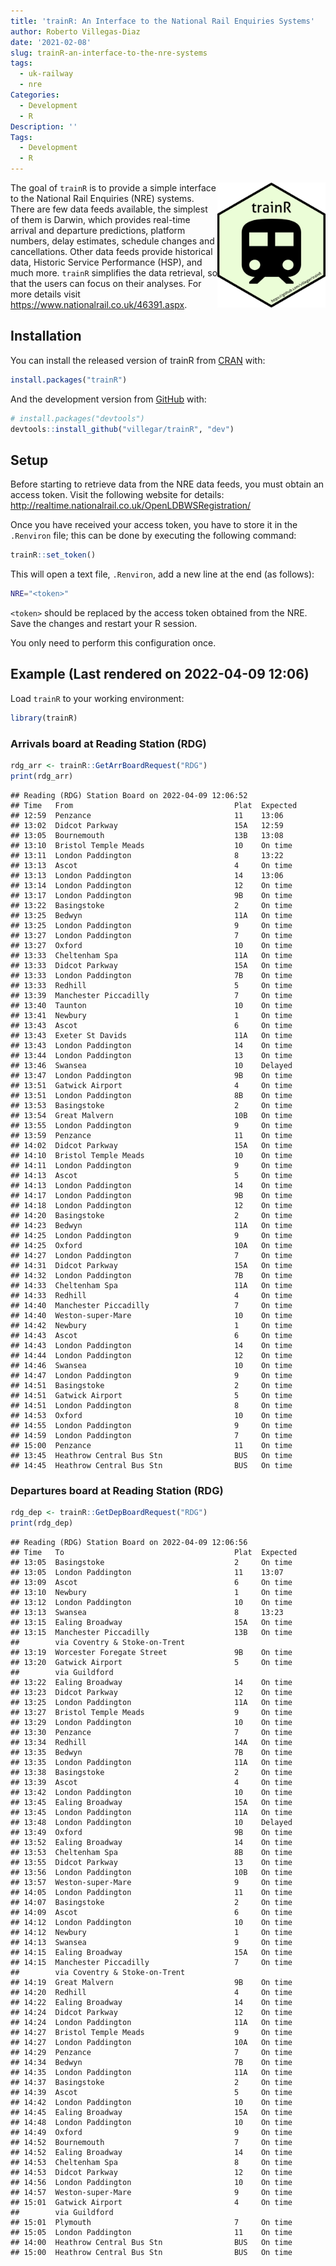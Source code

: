```yaml
---
title: 'trainR: An Interface to the National Rail Enquiries Systems'
author: Roberto Villegas-Diaz
date: '2021-02-08'
slug: trainR-an-interface-to-the-nre-systems
tags:
  - uk-railway
  - nre
Categories:
  - Development
  - R
Description: ''
Tags:
  - Development
  - R
---
```


<img src="https://raw.githubusercontent.com/villegar/trainR/main/inst/images/logo.png" alt="logo" align="right" height=200px/>

The goal of `trainR` is to provide a simple interface to the 
National Rail Enquiries (NRE) systems. There are few data feeds 
available, the simplest of them is Darwin, which provides real-time 
arrival and departure predictions, platform numbers, delay estimates, 
schedule changes and cancellations. Other data feeds provide historical 
data, Historic Service Performance (HSP), and much more. `trainR` 
simplifies the data retrieval, so that the users can focus on their 
analyses. For more details visit 
https://www.nationalrail.co.uk/46391.aspx.

## Installation

You can install the released version of trainR from [CRAN](https://CRAN.R-project.org) with:

``` r
install.packages("trainR")
```

And the development version from [GitHub](https://github.com/) with:

``` r
# install.packages("devtools")
devtools::install_github("villegar/trainR", "dev")
```

## Setup
Before starting to retrieve data from the NRE data feeds, you must obtain an access token. 
Visit the following website for details: http://realtime.nationalrail.co.uk/OpenLDBWSRegistration/

Once you have received your access token, you have to store it in the `.Renviron` file; this can be 
done by executing the following command:


```r
trainR::set_token()
```

This will open a text file, `.Renviron`, add a new line at the end (as follows):

```bash
NRE="<token>"
```

`<token>` should be replaced by the access token obtained from the NRE. Save the changes and restart 
your R session.

You only need to perform this configuration once.

## Example (Last rendered on 2022-04-09 12:06)

Load `trainR` to your working environment:

```r
library(trainR)
```

### Arrivals board at Reading Station (RDG)


```r
rdg_arr <- trainR::GetArrBoardRequest("RDG")
print(rdg_arr)
```

```
## Reading (RDG) Station Board on 2022-04-09 12:06:52
## Time   From                                    Plat  Expected
## 12:59  Penzance                                11    13:06
## 13:02  Didcot Parkway                          15A   12:59
## 13:05  Bournemouth                             13B   13:08
## 13:10  Bristol Temple Meads                    10    On time
## 13:11  London Paddington                       8     13:22
## 13:13  Ascot                                   4     On time
## 13:13  London Paddington                       14    13:06
## 13:14  London Paddington                       12    On time
## 13:17  London Paddington                       9B    On time
## 13:22  Basingstoke                             2     On time
## 13:25  Bedwyn                                  11A   On time
## 13:25  London Paddington                       9     On time
## 13:27  London Paddington                       7     On time
## 13:27  Oxford                                  10    On time
## 13:33  Cheltenham Spa                          11A   On time
## 13:33  Didcot Parkway                          15A   On time
## 13:33  London Paddington                       7B    On time
## 13:33  Redhill                                 5     On time
## 13:39  Manchester Piccadilly                   7     On time
## 13:40  Taunton                                 10    On time
## 13:41  Newbury                                 1     On time
## 13:43  Ascot                                   6     On time
## 13:43  Exeter St Davids                        11A   On time
## 13:43  London Paddington                       14    On time
## 13:44  London Paddington                       13    On time
## 13:46  Swansea                                 10    Delayed
## 13:47  London Paddington                       9B    On time
## 13:51  Gatwick Airport                         4     On time
## 13:51  London Paddington                       8B    On time
## 13:53  Basingstoke                             2     On time
## 13:54  Great Malvern                           10B   On time
## 13:55  London Paddington                       9     On time
## 13:59  Penzance                                11    On time
## 14:02  Didcot Parkway                          15A   On time
## 14:10  Bristol Temple Meads                    10    On time
## 14:11  London Paddington                       9     On time
## 14:13  Ascot                                   5     On time
## 14:13  London Paddington                       14    On time
## 14:17  London Paddington                       9B    On time
## 14:18  London Paddington                       12    On time
## 14:20  Basingstoke                             2     On time
## 14:23  Bedwyn                                  11A   On time
## 14:25  London Paddington                       9     On time
## 14:25  Oxford                                  10A   On time
## 14:27  London Paddington                       7     On time
## 14:31  Didcot Parkway                          15A   On time
## 14:32  London Paddington                       7B    On time
## 14:33  Cheltenham Spa                          11A   On time
## 14:33  Redhill                                 4     On time
## 14:40  Manchester Piccadilly                   7     On time
## 14:40  Weston-super-Mare                       10    On time
## 14:42  Newbury                                 1     On time
## 14:43  Ascot                                   6     On time
## 14:43  London Paddington                       14    On time
## 14:44  London Paddington                       12    On time
## 14:46  Swansea                                 10    On time
## 14:47  London Paddington                       9     On time
## 14:51  Basingstoke                             2     On time
## 14:51  Gatwick Airport                         5     On time
## 14:51  London Paddington                       8     On time
## 14:53  Oxford                                  10    On time
## 14:55  London Paddington                       9     On time
## 14:59  London Paddington                       7     On time
## 15:00  Penzance                                11    On time
## 13:45  Heathrow Central Bus Stn                BUS   On time
## 14:45  Heathrow Central Bus Stn                BUS   On time
```

### Departures board at Reading Station (RDG)


```r
rdg_dep <- trainR::GetDepBoardRequest("RDG")
print(rdg_dep)
```

```
## Reading (RDG) Station Board on 2022-04-09 12:06:56
## Time   To                                      Plat  Expected
## 13:05  Basingstoke                             2     On time
## 13:05  London Paddington                       11    13:07
## 13:09  Ascot                                   6     On time
## 13:10  Newbury                                 1     On time
## 13:12  London Paddington                       10    On time
## 13:13  Swansea                                 8     13:23
## 13:15  Ealing Broadway                         15A   On time
## 13:15  Manchester Piccadilly                   13B   On time
##        via Coventry & Stoke-on-Trent           
## 13:19  Worcester Foregate Street               9B    On time
## 13:20  Gatwick Airport                         5     On time
##        via Guildford                           
## 13:22  Ealing Broadway                         14    On time
## 13:23  Didcot Parkway                          12    On time
## 13:25  London Paddington                       11A   On time
## 13:27  Bristol Temple Meads                    9     On time
## 13:29  London Paddington                       10    On time
## 13:30  Penzance                                7     On time
## 13:34  Redhill                                 14A   On time
## 13:35  Bedwyn                                  7B    On time
## 13:35  London Paddington                       11A   On time
## 13:38  Basingstoke                             2     On time
## 13:39  Ascot                                   4     On time
## 13:42  London Paddington                       10    On time
## 13:45  Ealing Broadway                         15A   On time
## 13:45  London Paddington                       11A   On time
## 13:48  London Paddington                       10    Delayed
## 13:49  Oxford                                  9B    On time
## 13:52  Ealing Broadway                         14    On time
## 13:53  Cheltenham Spa                          8B    On time
## 13:55  Didcot Parkway                          13    On time
## 13:56  London Paddington                       10B   On time
## 13:57  Weston-super-Mare                       9     On time
## 14:05  London Paddington                       11    On time
## 14:07  Basingstoke                             2     On time
## 14:09  Ascot                                   6     On time
## 14:12  London Paddington                       10    On time
## 14:12  Newbury                                 1     On time
## 14:13  Swansea                                 9     On time
## 14:15  Ealing Broadway                         15A   On time
## 14:15  Manchester Piccadilly                   7     On time
##        via Coventry & Stoke-on-Trent           
## 14:19  Great Malvern                           9B    On time
## 14:20  Redhill                                 4     On time
## 14:22  Ealing Broadway                         14    On time
## 14:24  Didcot Parkway                          12    On time
## 14:24  London Paddington                       11A   On time
## 14:27  Bristol Temple Meads                    9     On time
## 14:27  London Paddington                       10A   On time
## 14:29  Penzance                                7     On time
## 14:34  Bedwyn                                  7B    On time
## 14:35  London Paddington                       11A   On time
## 14:37  Basingstoke                             2     On time
## 14:39  Ascot                                   5     On time
## 14:42  London Paddington                       10    On time
## 14:45  Ealing Broadway                         15A   On time
## 14:48  London Paddington                       10    On time
## 14:49  Oxford                                  9     On time
## 14:52  Bournemouth                             7     On time
## 14:52  Ealing Broadway                         14    On time
## 14:53  Cheltenham Spa                          8     On time
## 14:53  Didcot Parkway                          12    On time
## 14:56  London Paddington                       10    On time
## 14:57  Weston-super-Mare                       9     On time
## 15:01  Gatwick Airport                         4     On time
##        via Guildford                           
## 15:01  Plymouth                                7     On time
## 15:05  London Paddington                       11    On time
## 14:00  Heathrow Central Bus Stn                BUS   On time
## 15:00  Heathrow Central Bus Stn                BUS   On time
```
